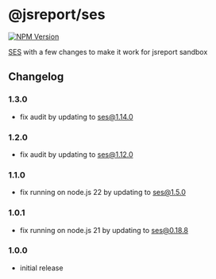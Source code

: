 # @jsreport/ses
[![NPM Version](http://img.shields.io/npm/v/@jsreport/ses.svg?style=flat-square)](https://npmjs.com/package/@jsreport/ses)

[SES](https://github.com/endojs/endo/tree/master/packages/ses) with a few changes to make it work for jsreport sandbox

## Changelog

### 1.3.0

- fix audit by updating to ses@1.14.0

### 1.2.0

- fix audit by updating to ses@1.12.0

### 1.1.0

- fix running on node.js 22 by updating to ses@1.5.0

### 1.0.1

- fix running on node.js 21 by updating to ses@0.18.8

### 1.0.0

- initial release
